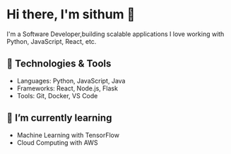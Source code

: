 # Hi there, I'm sithum 👋

I'm a Software Developer,building scalable applications
I love working with Python, JavaScript, React, etc.

## 🔧 Technologies & Tools
- Languages: Python, JavaScript, Java
- Frameworks: React, Node.js, Flask
- Tools: Git, Docker, VS Code

## 🌱 I’m currently learning
- Machine Learning with TensorFlow
- Cloud Computing with AWS
